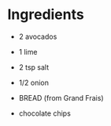 # Ingredients

- 2 avocados
- 1 lime
- 2 tsp salt
- 1/2 onion
- BREAD (from Grand Frais)

- chocolate chips
